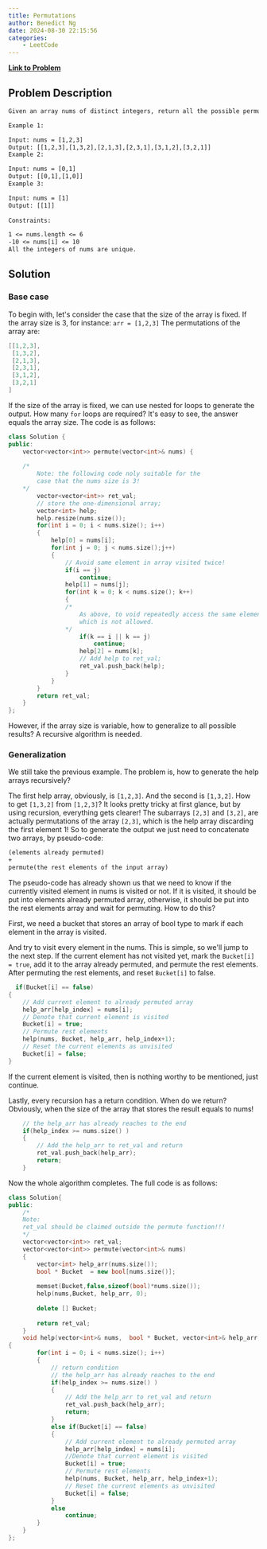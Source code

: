 ```yaml
---
title: Permutations
author: Benedict Ng
date: 2024-08-30 22:15:56
categories:
    - LeetCode
---
```

**[Link to Problem](https://leetcode.com/problems/permutations/)**

## Problem Description

```txt
Given an array nums of distinct integers, return all the possible permutations. You can return the answer in any order.

Example 1:

Input: nums = [1,2,3]
Output: [[1,2,3],[1,3,2],[2,1,3],[2,3,1],[3,1,2],[3,2,1]]
Example 2:

Input: nums = [0,1]
Output: [[0,1],[1,0]]
Example 3:

Input: nums = [1]
Output: [[1]]
 
Constraints:

1 <= nums.length <= 6
-10 <= nums[i] <= 10
All the integers of nums are unique.
```

## Solution

### Base case

To begin with, let's consider the case that the size of the array is fixed. If the array size is 3, for instance: `arr = [1,2,3]` The permutations of the array are:

```c++
[[1,2,3],
 [1,3,2],
 [2,1,3],
 [2,3,1],
 [3,1,2],
 [3,2,1]
]
```

If the size of the array is fixed, we can use nested for loops to generate the output. How many `for` loops are required? It's easy to see, the answer equals the array size. The code is as follows:

```c++
class Solution {
public:
    vector<vector<int>> permute(vector<int>& nums) {
  
    /* 
        Note: the following code noly suitable for the 
        case that the nums size is 3!
    */
        vector<vector<int>> ret_val;
        // store the one-dimensional array;
        vector<int> help; 
        help.resize(nums.size());
        for(int i = 0; i < nums.size(); i++)
        {
            help[0] = nums[i];
            for(int j = 0; j < nums.size();j++)
            {   
                // Avoid same element in array visited twice!
                if(i == j)
                    continue;
                help[1] = nums[j];
                for(int k = 0; k < nums.size(); k++)
                {
                /*
                    As above, to void repeatedly access the same element,
                    which is not allowed.
                */
                    if(k == i || k == j)
                        continue;
                    help[2] = nums[k];
                    // Add help to ret_val;
                    ret_val.push_back(help);
                }
            }
        }
        return ret_val;
    }
};
```

 However, if the array size is variable, how to generalize to all possible results? A recursive algorithm is needed.

### Generalization

We still take the previous example. The problem is, how to generate the help arrays recursively?

The first help array, obviously, is `[1,2,3]`. And the second is `[1,3,2]`. How to get `[1,3,2]` from `[1,2,3]`? It looks pretty tricky at first glance, but by using recursion, everything gets clearer! The subarrays `[2,3]` and `[3,2]`, are actually permutations of the array `[2,3]`, which is the help array discarding the first element 1! So to generate the output we just need to concatenate two arrays, by pseudo-code:

```txt
(elements already permuted) 
+
permute(the rest elements of the input array)
```

The pseudo-code has already shown us that we need to know if the currently visited element in nums is visited or not. If it is visited, it should be put into elements already permuted array, otherwise, it should be put into the rest elements array and wait for permuting. How to do this?

First, we need a bucket that stores an array of bool type to mark if each element in the array is visited.

And try to visit every element in the nums. This is simple, so we'll jump to the next step. If the current element has not visited yet,  mark the `Bucket[i] = true`, add it to the array already permuted, and permute the rest elements. After permuting the rest elements, and reset `Bucket[i]`  to false.

```c++
  if(Bucket[i] == false)
{  
    // Add current element to already permuted array
    help_arr[help_index] = nums[i];
    // Denote that current element is visited
    Bucket[i] = true;
    // Permute rest elements
    help(nums, Bucket, help_arr, help_index+1);
    // Reset the current elements as unvisited
    Bucket[i] = false;
}
```

If the current element is visited, then is nothing worthy to be mentioned, just continue.

Lastly, every recursion has a return condition. When do we return? Obviously, when the size of the array that stores the result equals to nums!

```c++
    // the help_arr has already reaches to the end
    if(help_index >= nums.size() )
    {
        // Add the help_arr to ret_val and return
        ret_val.push_back(help_arr);
        return;
    }
```

Now the whole algorithm completes. The full code is as follows:

```c++
class Solution{
public:
    /*
    Note:
    ret_val should be claimed outside the permute function!!!
    */
    vector<vector<int>> ret_val;
    vector<vector<int>> permute(vector<int>& nums) 
    {
        vector<int> help_arr(nums.size());
        bool * Bucket  = new bool[nums.size()];
    
        memset(Bucket,false,sizeof(bool)*nums.size());
        help(nums,Bucket, help_arr, 0);
    
        delete [] Bucket;
    
        return ret_val;
    }
    void help(vector<int>& nums,  bool * Bucket, vector<int>& help_arr, int help_index)
{
        for(int i = 0; i < nums.size(); i++)
        {
            // return condition
            // the help_arr has already reaches to the end
            if(help_index >= nums.size() )
            {
                // Add the help_arr to ret_val and return
                ret_val.push_back(help_arr);
                return;
            }
            else if(Bucket[i] == false)
            {
                // Add current element to already permuted array
                help_arr[help_index] = nums[i];
                //Denote that current element is visited
                Bucket[i] = true;
                // Permute rest elements
                help(nums, Bucket, help_arr, help_index+1);
                // Reset the current elements as unvisited
                Bucket[i] = false;
            }
            else
                continue;
        }
    }
};
```
